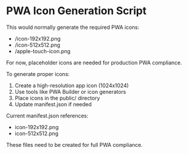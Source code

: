 # PWA Icon Generation Script

This would normally generate the required PWA icons:
- /icon-192x192.png 
- /icon-512x512.png
- /apple-touch-icon.png

For now, placeholder icons are needed for production PWA compliance.

To generate proper icons:
1. Create a high-resolution app icon (1024x1024)
2. Use tools like PWA Builder or icon generators
3. Place icons in the public/ directory
4. Update manifest.json if needed

Current manifest.json references:
- icon-192x192.png
- icon-512x512.png

These files need to be created for full PWA compliance.
